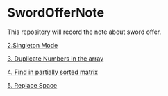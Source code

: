 # SwordOfferNote

This repository will record the note about sword offer. 

[2.Singleton Mode](https://github.com/PeterBrave/SwordOfferNote/tree/master/src/Singleton)

[3. Duplicate Numbers in the array](https://github.com/PeterBrave/SwordOfferNote/tree/master/src/DuplicateNumbersInTheArray)

[4. Find in partially sorted matrix](https://github.com/PeterBrave/SwordOfferNote/tree/master/src/TwoDimensionalArrayLlookup)

[5. Replace Space](https://github.com/PeterBrave/SwordOfferNote/tree/master/src/ReplaceSpaces)